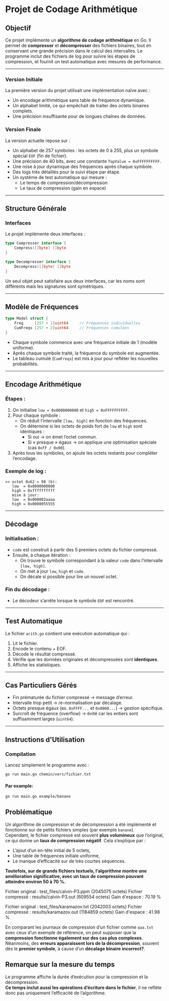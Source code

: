 # Projet de Codage Arithmétique

## Objectif

Ce projet implémente un **algorithme de codage arithmétique** en Go. Il permet de **compresser** et **décompresser** des fichiers binaires, tout en conservant une grande précision dans le calcul des intervalles. Le programme inclut des fichiers de log pour suivre les étapes de compression, et fournit un test automatique avec mesures de performance.

---


### Version Initiale

La première version du projet utilisait une implémentation naïve avec :

* Un encodage arithmétique sans table de fréquence dynamique.
* Un alphabet limité, ce qui empêchait de traiter des octets binaires complets.
* Une précision insuffisante pour de longues chaînes de données.

### Version Finale

La version actuelle repose sur :

* Un alphabet de 257 symboles : les octets de 0 à 255, plus un symbole spécial `EOF` (fin de fichier).
* Une précision de 40 bits, avec une constante `TopValue = 0xFFFFFFFFFF`.
* Une mise à jour dynamique des fréquences après chaque symbole.
* Des logs très détaillés pour le suivi étape par étape.
* Un système de test automatique qui mesure :
  * Le temps de compression/décompression
  * Le taux de compression (gain en espace)

---

## Structure Générale

### Interfaces

Le projet implémente deux interfaces :

```go
type Compresser interface {
    Compress([]byte) []byte
}

type Decompresser interface {
    Decompress([]byte) []byte
}
```

Un seul objet peut satisfaire aux deux interfaces, car les noms sont différents mais les signatures sont symétriques.

---

## Modèle de Fréquences

```go
type Model struct {
    Freq     [257 + 1]uint64     // Fréquences individuelles
    CumFreqs [257 + 2]uint64     // Fréquences cumulées
}
```

* Chaque symbole commence avec une fréquence initiale de 1 (modèle uniforme).
* Après chaque symbole traité, la fréquence du symbole est augmentée.
* Le tableau cumulé (`CumFreqs`) est mis à jour pour refléter les nouvelles probabilités.

---

## Encodage Arithmétique

### Étapes :

1. On initialise `low = 0x0000000000` et `high = 0xFFFFFFFFFF`.
2. Pour chaque symbole :
   * On réduit l’intervalle `[low, high]` en fonction des fréquences.
   * On détermine si les octets de poids fort de `low` et `high` sont identiques :
     * Si oui → on émet l’octet commun.
     * Si « presque » égaux → on applique une optimisation spéciale (cas `0xFF / 0x00`).
3. Après tous les symboles, on ajoute les octets restants pour compléter l’encodage.

### Exemple de log :

```
>> octet 0x62 = 98 (b):
   low  = 0x0000000000
   high = 0xffffffffff
   mise à jour:
   low  = 0x000002aaaa
   high = 0x0000055555
```

---

## Décodage

### Initialisation :

* `code` est construit à partir des 5 premiers octets du fichier compressé.
* Ensuite, à chaque itération :
  * On trouve le symbole correspondant à la valeur `code` dans l’intervalle `[low, high]`.
  * On met à jour `low`, `high` et `code`.
  * On décale si possible pour lire un nouvel octet.

### Fin du décodage :

* Le décodeur s’arrête lorsque le symbole `EOF` est rencontré.

---

## Test Automatique

Le fichier `arith.go` contient une exécution automatique qui :

1. Lit le fichier.
2. Encode le contenu + EOF.
3. Décode le résultat compressé.
4. Vérifie que les données originales et décompressées sont **identiques**.
5. Affiche les statistiques.

---

## Cas Particuliers Gérés

* Fin prématurée du fichier compressé → message d’erreur.
* Intervalle trop petit → re-normalisation par décalage.
* Octets presque égaux (ex. `0xFFFF...` et `0x0000...`) → gestion spécifique.
* Surcroît de fréquence (overflow) → évité car les entiers sont suffisamment larges (`uint64`).

---

## Instructions d'Utilisation

### Compilation

Lancez simplement le programme avec :

```bash
go run main.go chemin/vers/fichier.txt
```

#### Par example: 
```bash
go run main.go example/banane
```

## Problématique

Un algorithme de compression et de décompression a été implémenté et fonctionne sur de petits fichiers simples (par exemple `banane`).  
Cependant, le fichier compressé est souvent **plus volumineux** que l’original, ce qui donne un **taux de compression négatif**. Cela s’explique par :
- L’ajout d’un en-tête initial de 5 octets,
- Une table de fréquences initiale uniforme,
- Le manque d’efficacité sur de très courtes séquences.

**Toutefois, sur de grands fichiers textuels, l’algorithme montre une amélioration significative, avec un taux de compression pouvant atteindre environ 50 à 70 %.**  

Fichier original :      test_files/calvin-P3.ppm (2045075 octets)
Fichier compressé :     results/calvin-P3.out (609554 octets)
Gain d'espace :         70.19 %

Fichier original :      test_files/karamazov.txt (2042003 octets)
Fichier compressé :     results/karamazov.out (1184859 octets)
Gain d'espace :         41.98 %

En comparant les journaux de compression d’un fichier comme `aaa.txt` avec ceux d’un exemple de référence, on peut supposer que la **compression fonctionne également sur des cas plus complexes**.  
Néanmoins, des **erreurs apparaissent lors de la décompression**, souvent dès le **premier symbole**, à cause d’un **décalage binaire incorrect?**.

## Remarque sur la mesure du temps

Le programme affiche la durée d’exécution pour la compression et la décompression.  
**Ce temps inclut aussi les opérations d’écriture dans le fichier**, il ne reflète donc pas uniquement l’efficacité de l’algorithme.
